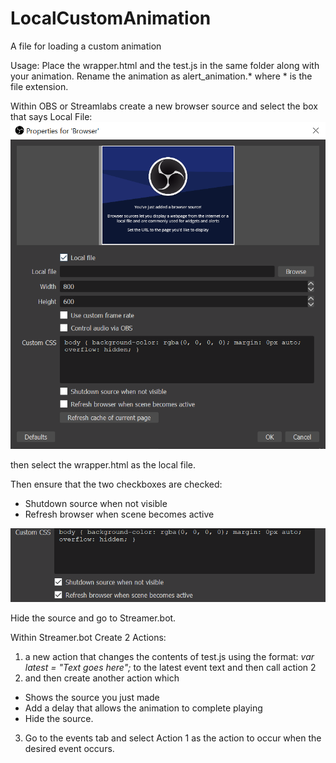 # LocalCustomAnimation

A file for loading a custom animation

Usage:
Place the wrapper.html and the test.js in the same folder along with your animation. Rename the animation as alert_animation.* where * is the file extension.

Within OBS or Streamlabs create a new browser source and select the box that says Local File:
![](image/README/1630882127918.png)

then select the wrapper.html as the local file.

Then ensure that the two checkboxes are checked:

* Shutdown source when not visible
* Refresh browser when scene becomes active

![](image/README/1630882337567.png)

Hide the source and go to Streamer.bot.

Within Streamer.bot Create 2 Actions:

1. a new action that changes the contents of test.js  using the format:
   *var latest = "Text goes here";*
   to the latest event text and then call action 2
2. and then create another action which

* Shows the source you just made
* Add a delay that allows the animation to complete playing
* Hide the source.

3. Go to the events tab and select Action 1 as the action to occur when the desired event occurs.
